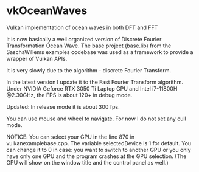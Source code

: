 # vkOceanWaves

Vulkan implementation of ocean waves in both DFT and FFT

It is now basically a well organized version of Discrete Fourier Transformation Ocean Wave. 
The base project (base.lib) from the SaschaWillems examples codebase was used as a framework to provide a wrapper of Vulkan APIs.

It is very slowly due to the algorithm - discrete Fourier Transform.

In the latest version I update it to the Fast Fourier Transform algorithm. 
Under NVIDIA Geforce RTX 3050 Ti Laptop GPU and Intel i7-11800H @2.30GHz, the FPS is about 120+ in debug mode.

Updated: In release mode it is about 300 fps.

You can use mouse and wheel to navigate. For now I do not set any cull mode.

NOTICE: 
You can select your GPU in the line 870 in vulkanexamplebase.cpp. 
The variable selectedDevice is 1 for default. 
You can change it to 0 in case:
 you want to switch to another GPU 
 or you only have only one GPU and the program crashes at the GPU selection.
 (The GPU will show on the window title and the control panel as well.)
